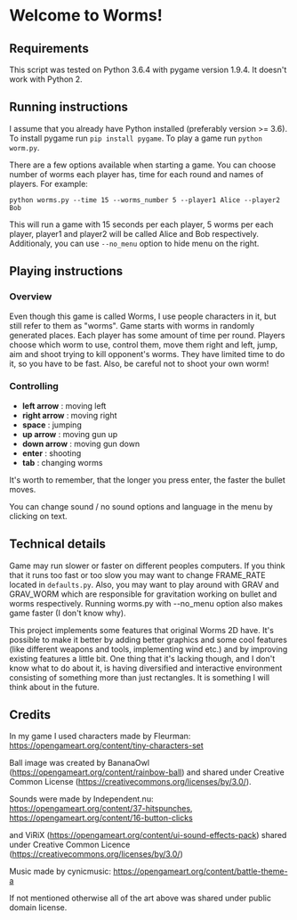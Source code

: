 # Welcome to Worms!

## Requirements
This script was tested on Python 3.6.4 with pygame version 1.9.4. It doesn't work with Python 2.

## Running instructions
I assume that you already have Python installed (preferably version >= 3.6).
To install pygame run `pip install pygame`.  To play a game run `python worm.py`.

There are a few options available when starting a game. You can choose number of worms each player has, time for each round and names of players. For example:

`python worms.py --time 15 --worms_number 5 --player1 Alice --player2 Bob`

This will run a game with 15 seconds per each player, 5 worms per each player, player1 and player2 will be called Alice and Bob respectively. Additionaly, you can use `--no_menu` option to hide menu on the right.


## Playing instructions
### Overview
Even though this game is called Worms, I use people characters in it, but still refer to them as "worms". Game starts with worms in randomly generated places. Each player has some amount of time per round. Players choose which worm to use, control them, move them right and left, jump, aim and shoot trying to kill opponent's worms. They have limited time to do it, so you have to be fast. Also, be careful not to shoot your own worm!

### Controlling
* **left arrow** : moving left
* **right arrow** : moving right
* **space** : jumping
* **up arrow** : moving gun up
* **down arrow** : moving gun down
* **enter** : shooting
* **tab** : changing worms

It's worth to remember, that the longer you press enter, the faster the bullet moves. 

You can change sound / no sound options and language in the menu by clicking on text.

## Technical details
Game may run slower or faster on different peoples computers. If you think that it runs too fast or too slow you may want to change FRAME_RATE located in `defaults.py`. Also, you may want to play around with GRAV and GRAV_WORM which are responsible for gravitation working on bullet and worms respectively. Running worms.py with --no_menu option also makes game faster (I don't know why).

This project implements some features that original Worms 2D have. It's possible to make it better by adding better graphics and some cool features (like different weapons and tools, implementing wind etc.) and by improving existing features a little bit. One thing that it's lacking though, and I don't know what to do about it, is having diversified and interactive environment consisting of something more than just rectangles. It is something I will think about in the future.

## Credits
In my game I used characters made by Fleurman: https://opengameart.org/content/tiny-characters-set

Ball image was created by BananaOwl (https://opengameart.org/content/rainbow-ball) and shared under Creative Common License (https://creativecommons.org/licenses/by/3.0/).

Sounds were made by Independent.nu:
https://opengameart.org/content/37-hitspunches,
https://opengameart.org/content/16-button-clicks

and ViRiX (https://opengameart.org/content/ui-sound-effects-pack) shared under Creative Common Licence (https://creativecommons.org/licenses/by/3.0/)

Music made by cynicmusic: https://opengameart.org/content/battle-theme-a

If not mentioned otherwise all of the art above was shared under public domain license.


